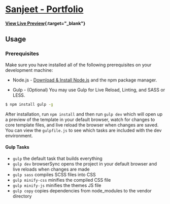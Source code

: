 # [Sanjeet - Portfolio](https://sanjeet05.github.io/portfolio/)


**[View Live Preview](https://sanjeet05.github.io/portfolio/){:target="_blank"}**


## Usage

### Prerequisites
Make sure you have installed all of the following prerequisites on your development machine:
* Node.js - [Download & Install Node.js](https://nodejs.org/en/download/) and the npm package manager.

* Gulp - (Optional) You may use Gulp for Live Reload, Linting, and SASS or LESS.

```bash
$ npm install gulp -g
```

After installation, run `npm install` and then run `gulp dev` which will open up a preview of the template in your default browser, watch for changes to core template files, and live reload the browser when changes are saved. You can view the `gulpfile.js` to see which tasks are included with the dev environment.

#### Gulp Tasks

- `gulp` the default task that builds everything
- `gulp dev` browserSync opens the project in your default browser and live reloads when changes are made
- `gulp sass` compiles SCSS files into CSS
- `gulp minify-css` minifies the compiled CSS file
- `gulp minify-js` minifies the themes JS file
- `gulp copy` copies dependencies from node_modules to the vendor directory
